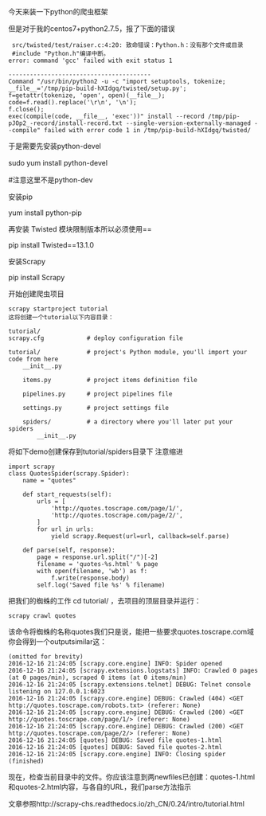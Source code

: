 今天来装一下python的爬虫框架

但是对于我的centos7+python2.7.5，报了下面的错误

     src/twisted/test/raiser.c:4:20: 致命错误：Python.h：没有那个文件或目录
     #include "Python.h"编译中断。
    error: command 'gcc' failed with exit status 1
    
    ----------------------------------------
    Command "/usr/bin/python2 -u -c "import setuptools, tokenize;
	__file__='/tmp/pip-build-hXIdgq/twisted/setup.py';
	f=getattr(tokenize, 'open', open)(__file__);
	code=f.read().replace('\r\n', '\n');
	f.close();
	exec(compile(code, __file__, 'exec'))" install --record /tmp/pip-pJOp2_-record/install-record.txt --single-version-externally-managed --compile" failed with error code 1 in /tmp/pip-build-hXIdgq/twisted/

于是需要先安装python-devel

sudo yum install python-devel　　

#注意这里不是python-dev

安装pip 

 yum install python-pip

再安装 Twisted 模块限制版本所以必须使用==

 pip install Twisted==13.1.0

安装Scrapy

 pip install Scrapy

开始创建爬虫项目

	scrapy startproject tutorial
	这将创建一个tutorial以下内容目录：
	
	tutorial/
    scrapy.cfg            # deploy configuration file

    tutorial/             # project's Python module, you'll import your code from here
        __init__.py

        items.py          # project items definition file

        pipelines.py      # project pipelines file

        settings.py       # project settings file

        spiders/          # a directory where you'll later put your spiders
            __init__.py

将如下demo创建保存到tutorial/spiders目录下  注意缩进

	import scrapy
	class QuotesSpider(scrapy.Spider):
	    name = "quotes"
	
	    def start_requests(self):
	        urls = [
	            'http://quotes.toscrape.com/page/1/',
	            'http://quotes.toscrape.com/page/2/',
	        ]
	        for url in urls:
	            yield scrapy.Request(url=url, callback=self.parse)
	
	    def parse(self, response):
	        page = response.url.split("/")[-2]
	        filename = 'quotes-%s.html' % page
	        with open(filename, 'wb') as f:
	            f.write(response.body)
	        self.log('Saved file %s' % filename)

把我们的蜘蛛的工作 cd tutorial/  ，去项目的顶层目录并运行：

    scrapy crawl quotes
该命令将蜘蛛的名称quotes我们只是说，能把一些要求quotes.toscrape.com域你会得到一个outputsimilar这：


	(omitted for brevity)
	2016-12-16 21:24:05 [scrapy.core.engine] INFO: Spider opened
	2016-12-16 21:24:05 [scrapy.extensions.logstats] INFO: Crawled 0 pages (at 0 pages/min), scraped 0 items (at 0 items/min)
	2016-12-16 21:24:05 [scrapy.extensions.telnet] DEBUG: Telnet console listening on 127.0.0.1:6023
	2016-12-16 21:24:05 [scrapy.core.engine] DEBUG: Crawled (404) <GET http://quotes.toscrape.com/robots.txt> (referer: None)
	2016-12-16 21:24:05 [scrapy.core.engine] DEBUG: Crawled (200) <GET http://quotes.toscrape.com/page/1/> (referer: None)
	2016-12-16 21:24:05 [scrapy.core.engine] DEBUG: Crawled (200) <GET http://quotes.toscrape.com/page/2/> (referer: None)
	2016-12-16 21:24:05 [quotes] DEBUG: Saved file quotes-1.html
	2016-12-16 21:24:05 [quotes] DEBUG: Saved file quotes-2.html
	2016-12-16 21:24:05 [scrapy.core.engine] INFO: Closing spider (finished)

现在，检查当前目录中的文件。你应该注意到两newfiles已创建：quotes-1.html和quotes-2.html内容，与各自的URL，我们parse方法指示

文章参照http://scrapy-chs.readthedocs.io/zh_CN/0.24/intro/tutorial.html